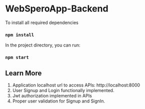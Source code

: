 # WebSperoApp-Backend

To install all required dependencies
### `npm install` 

In the project directory, you can run:
### `npm start`

## Learn More
1. Application localhost url to access APIs: http://localhost:8000
2. User Signup and Login functionally implemented.
3. Jwt authorization implemented in APIs
4. Proper user validation for Signup and SignIn.
